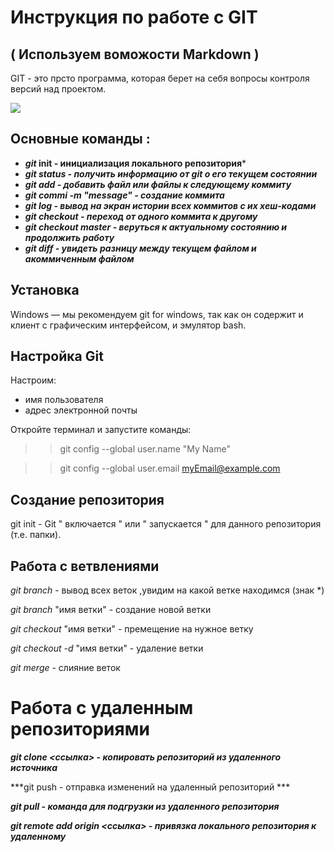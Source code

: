 # Инструкция по работе с GIT
## ( Используем воможости Markdown )

GIT - это прсто программа, которая берет на себя вопросы контроля версий над проектом. 

![](https://fuzeservers.ru/wp-content/uploads/e/4/5/e4553ab0cd4508104a3196729458afab.png)

## Основные команды :
 - ***git* init - инициализация локального репозитория***
- ***git status - получить информацию от git о его текущем состоянии***
- ***git add - добавить файл или файлы к следующему коммиту*** 
- ***git commi -m "message" - создание коммита*** 
- ***git log - вывод на экран истории всех коммитов с их хеш-кодами***
- ***git checkout - переход от одного коммита к другому***
- ***git checkout master - веруться к актуальному состоянию и продолжить работу***
- ***git diff - увидеть разницу между текущем файлом и акоммиченным файлом*** 


## Установка

Windows — мы рекомендуем git for windows, так как он содержит и клиент с графическим интерфейсом, и эмулятор bash.

## Настройка Git

Настроим:

* имя пользователя 
* адрес электронной почты 

Откройте терминал и запустите команды:

>> git config --global user.name "My Name"

>> git config --global user.email myEmail@example.com
## Создание репозитория

git init -  Git " включается " или " запускается " для данного репозитория (т.е. папки).

## Работа с ветвлениями

*git branch* - вывод всех веток ,увидим на какой ветке находимся (знак *)

*git branch* "имя ветки" - создание новой ветки

*git checkout* "имя ветки" - премещение на нужное ветку

*git checkout -d* "имя ветки" - удаление ветки

*git merge* - слияние веток 

# Работа с удаленным репозиториями

***git clone <ссылка> - копировать репозиторий из удаленного источника***

***git push -  отправка изменений на удаленный репозиторий ***

***git pull -  команда для подгрузки из удаленного репозитория*** 

***git remote add origin <ссылка> - привязка локального репозитория к удаленному***

